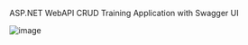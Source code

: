 ASP.NET WebAPI CRUD Training Application with Swagger UI

![image](https://github.com/user-attachments/assets/2235c1ce-6a5e-4a6b-842b-0ce164ff21a7)
